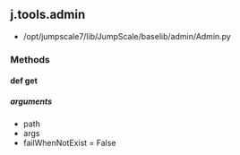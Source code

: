 <!-- toc -->
## j.tools.admin

- /opt/jumpscale7/lib/JumpScale/baselib/admin/Admin.py

### Methods

#### def get 

##### arguments

- path
- args
- failWhenNotExist = False

